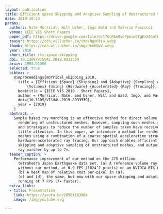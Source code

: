 ```yaml
---
layout: publication
title: Efficient Space Skipping and Adaptive Sampling of Unstructured Volumes Using Hardware Accelerated Ray Tracing
date: 2019-10-20
params:
  authors: Nate Morrical, Will Usher, Ingo Wald and Valerio Pascucci
  venue: IEEE VIS Short Papers
  paper_pdf: https://drive.google.com/file/d/17QbRAeUvdPpniwSTgExX3RulPoejvQJ6/view?usp=sharing
  teaser: https://cdn.willusher.io/img/NgoH3iw.webp
  thumb: https://cdn.willusher.io/img/deoKQwV.webp
  year: 2019
  short_title: rtx-space-skipping
  doi: 10.1109/VISUAL.2019.8933539
  arxiv: 1908.01906 
  selected: true
  bibtex: >
    @inproceedings{morrical_skipping_2019,
      title = {Efficient {Space} {Skipping} and {Adaptive} {Sampling} of {Unstructured}
          {Volumes} {Using} {Hardware} {Accelerated} {Ray} {Tracing}},
      booktitle = {IEEE VIS 2019 - Short Papers},
      author = {Morrical, Nate, and Usher, Will and Wald, Ingo, and Pascucci, Valerio},
      doi={10.1109/VISUAL.2019.8933539},
      year = {2019}
    }
  abstract: >
    Sample based ray marching is an effective method for direct volume
      rendering of unstructured meshes. However, sampling such meshes remains expensive,
      and strategies to reduce the number of samples taken have received relatively
      little attention. In this paper, we introduce a method for rendering unstructured 
      meshes using a combination of a coarse spatial acceleration structure and 
      hardware-accelerated ray tracing. Our approach enables efficient empty space
      skipping and adaptive sampling of unstructured meshes, and outperforms a reference
      ray marcher by up to 7×.
  teaser_caption: >
    Performance improvement of our method on the 278 million
      tetrahedra Japan Earthquake data set. (a) A reference volume ray marcher
      without our method, at 0.9 FPS (1024^2 pixels) on an NVIDIA RTX 8000 GPU.
      (b) A heat map of relative cost per-pixel in (a).
      (c) and (d), the same, but now with our space skipping and adaptive sampling method,
      running at 7 FPS (7× faster).
  extra_links:
  - title: Presentation
    link: https://youtu.be/205EtIX3H6k
    image: /img/youtube.svg

---
```

